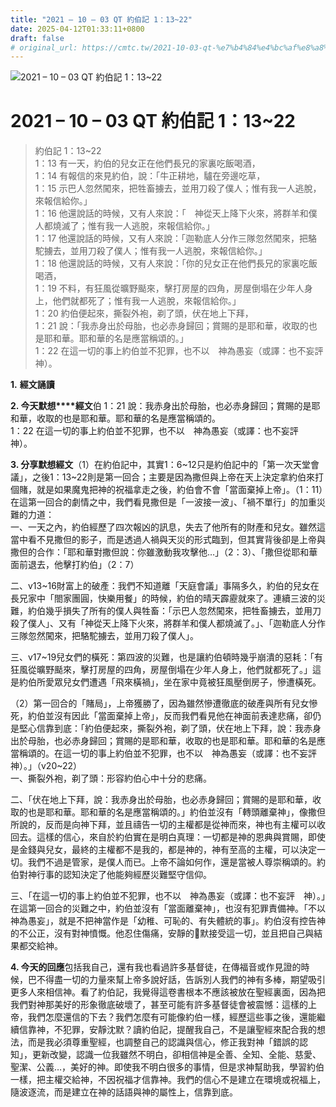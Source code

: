 ```yaml
---
title: "2021 – 10 – 03 QT 約伯記 1：13~22"
date: 2025-04-12T01:33:11+0800
draft: false
# original_url: https://cmtc.tw/2021-10-03-qt-%e7%b4%84%e4%bc%af%e8%a8%98-1%ef%bc%9a1322
---
```


![2021 – 10 – 03 QT 約伯記 1：13\~22](/images/qt.jpg   "2021 – 10 – 03 QT 約伯記 1：13\~22")

# 2021 – 10 – 03 QT 約伯記 1：13\~22

> 約伯記 1：13\~22  
> 1：13 有一天，約伯的兒女正在他們長兄的家裏吃飯喝酒，  
> 1：14 有報信的來見約伯，說：「牛正耕地，驢在旁邊吃草，  
> 1：15 示巴人忽然闖來，把牲畜擄去，並用刀殺了僕人；惟有我一人逃脫，來報信給你。」  
> 1：16 他還說話的時候，又有人來說：「　神從天上降下火來，將群羊和僕人都燒滅了；惟有我一人逃脫，來報信給你。」  
> 1：17 他還說話的時候，又有人來說：「迦勒底人分作三隊忽然闖來，把駱駝擄去，並用刀殺了僕人；惟有我一人逃脫，來報信給你。」  
> 1：18 他還說話的時候，又有人來說：「你的兒女正在他們長兄的家裏吃飯喝酒，  
> 1：19 不料，有狂風從曠野颳來，擊打房屋的四角，房屋倒塌在少年人身上，他們就都死了；惟有我一人逃脫，來報信給你。」  
> 1：20 約伯便起來，撕裂外袍，剃了頭，伏在地上下拜，  
> 1：21 說：「我赤身出於母胎，也必赤身歸回；賞賜的是耶和華，收取的也是耶和華。耶和華的名是應當稱頌的。」  
> 1：22 在這一切的事上約伯並不犯罪，也不以　神為愚妄（或譯：也不妄評　神）。

**1.** **經文誦讀**

**2. 今天默想****經文**伯 1：21 說：我赤身出於母胎，也必赤身歸回；賞賜的是耶和華，收取的也是耶和華。耶和華的名是應當稱頌的。  
1：22 在這一切的事上約伯並不犯罪，也不以　神為愚妄（或譯：也不妄評　神）。

**3. 分享默想經文**（1）在約伯記中，其實1：6\~12只是約伯記中的「第一次天堂會議」，之後1：13\~22則是第一回合；主要是因為撒但與上帝在天上決定拿約伯來打個賭，就是如果魔鬼把神的祝福拿走之後，約伯會不會「當面棄掉上帝」。（1：11）在這第一回合的劇情之中，我們看見撒但是「一波接一波」、「禍不單行」的加重災難的力道：  
一、一天之內，約伯經歷了四次報凶的訊息，失去了他所有的財產和兒女。雖然這當中看不見撒但的影子，而是透過人禍與天災的形式臨到，但其實背後卻是上帝與撒但的合作：「耶和華對撒但說：你雖激動我攻擊他…」（2：3）、「撒但從耶和華面前退去，他擊打約伯」（2：7）

二、v13\~16財富上的破產：我們不知道離「天庭會議」事隔多久，約伯的兒女在長兄家中「閤家團圓，快樂用餐」的時候，約伯的晴天霹靂就來了。連續三波的災難，約伯幾乎損失了所有的僕人與牲畜：「示巴人忽然闖來，把牲畜擄去，並用刀殺了僕人」、又有「神從天上降下火來，將群羊和僕人都燒滅了。」、「迦勒底人分作三隊忽然闖來，把駱駝擄去，並用刀殺了僕人」。

三、v17\~19兒女們的橫死：第四波的災難，也是讓約伯頓時幾乎崩潰的惡耗：「有狂風從曠野颳來，擊打房屋的四角，房屋倒塌在少年人身上，他們就都死了。」這是約伯所愛眾兒女們遭遇「飛來橫禍」，坐在家中竟被狂風壓倒房子，慘遭橫死。

（2）第一回合的「賭局」，上帝獲勝了，因為雖然慘遭徹底的破產與所有兒女慘死，約伯並沒有因此「當面棄掉上帝」，反而我們看見他在神面前表達悲痛，卻仍是堅心信靠到底：「約伯便起來，撕裂外袍，剃了頭，伏在地上下拜，說：我赤身出於母胎，也必赤身歸回；賞賜的是耶和華，收取的也是耶和華。耶和華的名是應當稱頌的。在這一切的事上約伯並不犯罪，也不以　神為愚妄（或譯：也不妄評　神）。」（v20\~22）  
一、撕裂外袍，剃了頭：形容約伯心中十分的悲痛。

二、「伏在地上下拜，說：我赤身出於母胎，也必赤身歸回；賞賜的是耶和華，收取的也是耶和華。耶和華的名是應當稱頌的。」約伯並沒有「轉頭離棄神」，像撒但所說的，反而是向神下拜，並且禱告一切的主權都是從神而來，神也有主權可以收回去。這樣的信心，來自於約伯實在是明白真理：一切都是神的恩典與賞賜，即使是金錢與兒女，最終的主權都不是我的，都是神的，神有至高的主權，可以決定一切。我們不過是管家，是僕人而已。上帝不論如何作，還是當被人尊崇稱頌的。約伯對神行事的認知決定了他能夠經歷災難堅守信仰。

三、「在這一切的事上約伯並不犯罪，也不以　神為愚妄（或譯：也不妄評　神）。」在這第一回合的災難之中，約伯並沒有「當面離棄神」，也沒有犯罪責備神。「不以神為愚妄」，就是不把神當作是「幼稚、可恥的、有失體統的事」。約伯沒有控告神的不公正，沒有對神憤慨。他忍住傷痛，安靜的𪐥默接受這一切，並且把自己與結果都交給神。

**4. 今天的回應**包括我自己，還有我也看過許多基督徒，在傳福音或作見證的時候，巴不得盡一切的力量來幫上帝多說好話，告訴別人我們的神有多棒，期望吸引更多人來相信神。看了約伯記，我覺得這卷書根本不應該被放在聖經裏面，因為把我們對神那美好的形象徹底破壞了，甚至可能有許多基督徒會被震憾：這樣的上帝，我們怎麼還信的下去？我們怎麼有可能像約伯一樣，經歷這些事之後，還能繼續信靠神，不犯罪，安靜沈默？讀約伯記，提醒我自己，不是讓聖經來配合我的想法，而是我必須尊重聖經，也調整自己的認識與信心，修正我對神「錯誤的認知」，更新改變，認識一位我雖然不明白，卻相信神是全善、全知、全能、慈愛、聖潔、公義…，美好的神。即使我不明白很多的事情，但是求神幫助我，學習約伯一樣，把主權交給神，不因祝福才信靠神。我們的信心不是建立在環境或祝福上，隨波逐流，而是建立在神的話語與神的屬性上，信靠到底。
